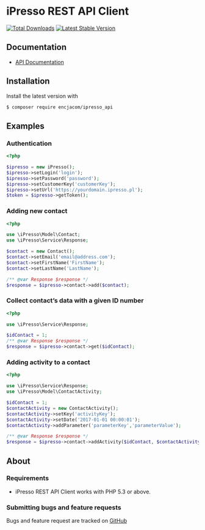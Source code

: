 # iPresso REST API Client
[![Total Downloads](https://img.shields.io/packagist/dt/michalper/ipresso_api.svg)](https://packagist.org/packages/encjacom/ipresso_api/)
[![Latest Stable Version](https://img.shields.io/packagist/v/michalper/ipresso_api.svg)](https://packagist.org/packages/encjacom/ipresso_api/)

## Documentation

- [API Documentation](http://apidoc.ipresso.pl/v2/en/)

## Installation

Install the latest version with

```bash
$ composer require encjacom/ipresso_api
```
## Examples

### Authentication

```php
<?php

$ipresso = new iPresso();
$ipresso->setLogin('login');
$ipresso->setPassword('password');
$ipresso->setCustomerKey('customerKey');
$ipresso->setUrl('https://yourdomain.ipresso.pl');
$token = $ipresso->getToken();
```

### Adding new contact

```php
<?php

use \iPresso\Model\Contact;
use \iPresso\Service\Response;

$contact = new Contact();
$contact->setEmail('email@address.com');
$contact->setFirstName('FirstName');
$contact->setLastName('LastName');

/** @var Response $response */
$response = $ipresso->contact->add($contact);
```

### Collect contact’s data with a given ID number

```php
<?php

use \iPresso\Service\Response;

$idContact = 1;
/** @var Response $response */
$response = $ipresso->contact->get($idContact);
```

### Adding activity to a contact


```php
<?php

use \iPresso\Service\Response;
use \iPresso\Model\ContactActivity;

$idContact = 1;
$contactActivity = new ContactActivity();
$contactActivity->setKey('activityKey');
$contactActivity->setDate('2017-01-01 00:00:01');
$contactActivity->addParameter('parameterKey','parameterValue');

/** @var Response $response */
$response = $ipresso->contact->addActivity($idContact, $contactActivity);
```

## About

### Requirements

- iPresso REST API Client works with PHP 5.3 or above.

### Submitting bugs and feature requests

Bugs and feature request are tracked on [GitHub](https://github.com/michalper/ipresso_api/issues)